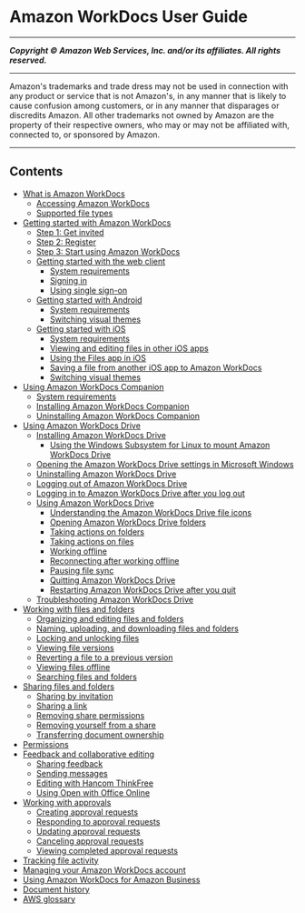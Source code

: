 # Amazon WorkDocs User Guide

-----
*****Copyright &copy; Amazon Web Services, Inc. and/or its affiliates. All rights reserved.*****

-----
Amazon's trademarks and trade dress may not be used in 
     connection with any product or service that is not Amazon's, 
     in any manner that is likely to cause confusion among customers, 
     or in any manner that disparages or discredits Amazon. All other 
     trademarks not owned by Amazon are the property of their respective
     owners, who may or may not be affiliated with, connected to, or 
     sponsored by Amazon.

-----
## Contents
+ [What is Amazon WorkDocs](what_is.md)
   + [Accessing Amazon WorkDocs](accessing.md)
   + [Supported file types](file-types.md)
+ [Getting started with Amazon WorkDocs](getting_started.md)
   + [Step 1: Get invited](get_invited.md)
   + [Step 2: Register](user_registration.md)
   + [Step 3: Start using Amazon WorkDocs](start_using.md)
   + [Getting started with the web client](web_client_help.md)
      + [System requirements](web_client_sys_reqs.md)
      + [Signing in](web_login.md)
      + [Using single sign-on](single_sign_on.md)
   + [Getting started with Android](android_phone_client_help.md)
      + [System requirements](android_phone_client_sys_reqs.md)
      + [Switching visual themes](switch-themes-android.md)
   + [Getting started with iOS](iphone_client_help.md)
      + [System requirements](iphone_client_sys_reqs.md)
      + [Viewing and editing files in other iOS apps](iphone_opening_files.md)
      + [Using the Files app in iOS](ios-files-app.md)
      + [Saving a file from another iOS app to Amazon WorkDocs](iphone_saving_files.md)
      + [Switching visual themes](switch-themes-ios.md)
+ [Using Amazon WorkDocs Companion](companion.md)
   + [System requirements](companion_sys_reqs.md)
   + [Installing Amazon WorkDocs Companion](install-companion.md)
   + [Uninstalling Amazon WorkDocs Companion](remove-companion.md)
+ [Using Amazon WorkDocs Drive](workdocs_drive_help.md)
   + [Installing Amazon WorkDocs Drive](drive_install.md)
      + [Using the Windows Subsystem for Linux to mount Amazon WorkDocs Drive](mount-linux.md)
   + [Opening the Amazon WorkDocs Drive settings in Microsoft Windows](open-wdd-settings.md)
   + [Uninstalling Amazon WorkDocs Drive](uninstall.md)
   + [Logging out of Amazon WorkDocs Drive](log-out.md)
   + [Logging in to Amazon WorkDocs Drive after you log out](log-in.md)
   + [Using Amazon WorkDocs Drive](drive_use.md)
      + [Understanding the Amazon WorkDocs Drive file icons](drive_icons.md)
      + [Opening Amazon WorkDocs Drive folders](open-files-folders.md)
      + [Taking actions on folders](folder-actions.md)
      + [Taking actions on files](file-actions.md)
      + [Working offline](drive_offline.md)
      + [Reconnecting after working offline](access-on-demand.md)
      + [Pausing file sync](pause-sync.md)
      + [Quitting Amazon WorkDocs Drive](quit-wdd.md)
      + [Restarting Amazon WorkDocs Drive after you quit](restart-wdd.md)
   + [Troubleshooting Amazon WorkDocs Drive](drive_troubleshoot.md)
+ [Working with files and folders](working-docs.md)
   + [Organizing and editing files and folders](client_folders.md)
   + [Naming, uploading, and downloading files and folders](client_add_files.md)
   + [Locking and unlocking files](client_lock_files.md)
   + [Viewing file versions](client_file_versions.md)
   + [Reverting a file to a previous version](revert-version.md)
   + [Viewing files offline](view-offline.md)
   + [Searching files and folders](search.md)
+ [Sharing files and folders](share-docs.md)
   + [Sharing by invitation](share-invite.md)
   + [Sharing a link](web_share_link.md)
   + [Removing share permissions](revoke_share.md)
   + [Removing yourself from a share](unshare_yourself.md)
   + [Transferring document ownership](transfer_owner.md)
+ [Permissions](permissions.md)
+ [Feedback and collaborative editing](collab-editing.md)
   + [Sharing feedback](feedback.md)
   + [Sending messages](client_message.md)
   + [Editing with Hancom ThinkFree](hancom-online-edit.md)
   + [Using Open with Office Online](office-online.md)
+ [Working with approvals](approvals.md)
   + [Creating approval requests](create-approval.md)
   + [Responding to approval requests](respond-approval.md)
   + [Updating approval requests](update-approval.md)
   + [Canceling approval requests](cancel-approval.md)
   + [Viewing completed approval requests](view-approval.md)
+ [Tracking file activity](activity_feed.md)
+ [Managing your Amazon WorkDocs account](manage_account.md)
+ [Using Amazon WorkDocs for Amazon Business](workdocs-amazon-business.md)
+ [Document history](document_history.md)
+ [AWS glossary](glossary.md)